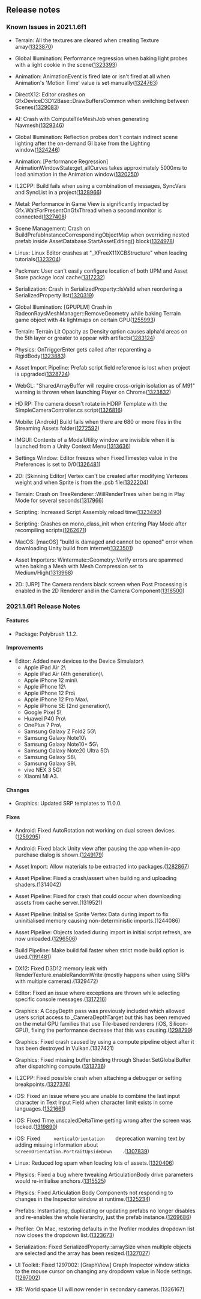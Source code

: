 ## Release notes

### Known Issues in 2021.1.6f1

-   Terrain: All the textures are cleared when creating Texture array([1323870](https://issuetracker.unity3d.com/issues/all-the-textures-are-cleared-when-creating-texture-array))

-   Global Illumination: Performance regression when baking light probes with a light cookie in the scene([1323393](https://issuetracker.unity3d.com/issues/performance-regression-when-baking-light-probes-with-a-light-cookie-in-the-scene))

-   Animation: AnimationEvent is fired late or isn\'t fired at all when Animation\'s \'Motion Time\' value is set manually([1324763](https://issuetracker.unity3d.com/issues/animationevent-is-fired-late-or-isnt-fired-at-all-when-animations-motion-time-value-is-set-manually))

-   DirectX12: Editor crashes on GfxDeviceD3D12Base::DrawBuffersCommon when switching between Scenes([1329083](https://issuetracker.unity3d.com/issues/editor-crashes-on-gfxdeviced3d12base-drawbufferscommon-when-switching-between-scenes))

-   AI: Crash with ComputeTileMeshJob when generating Navmesh([1329346](https://issuetracker.unity3d.com/issues/crash-with-computetilemeshjob-when-generating-navmesh))

-   Global Illumination: Reflection probes don\'t contain indirect scene lighting after the on-demand GI bake from the Lighting window([1324246](https://issuetracker.unity3d.com/issues/reflection-probes-doesnt-contain-indirect-scene-lighting-after-the-on-demand-gi-bake-from-the-lighting-window))

-   Animation: \[Performance Regression\] AnimationWindowState:get_allCurves takes approximately 5000ms to load animation in the Animation window([1320250](https://issuetracker.unity3d.com/issues/perfomance-regression-animationwindowstate-get-allcurves-takes-approximately-5000ms-to-load-animation-in-the-animation-window))

-   IL2CPP: Build fails when using a combination of messages, SyncVars and SyncList in a project([1328966](https://issuetracker.unity3d.com/issues/il2cpp-build-fails-when-using-a-combination-of-messages-syncvars-and-synclist-in-a-project))

-   Metal: Performance in Game View is significantly impacted by Gfx.WaitForPresentOnGfxThread when a second monitor is connected([1327408](https://issuetracker.unity3d.com/issues/performance-in-game-view-is-significantly-impacted-by-gfx-dot-waitforpresentongfxthread-when-a-second-monitor-is-connected))

-   Scene Management: Crash on BuildPrefabInstanceCorrespondingObjectMap when overriding nested prefab inside AssetDatabase.StartAssetEditing() block([1324978](https://issuetracker.unity3d.com/issues/crash-on-buildprefabinstancecorrespondingobjectmap-when-overriding-nested-prefab-inside-assetdatabase-dot-startassetediting-block))

-   Linux: Linux Editor crashes at \"\_XFreeX11XCBStructure\" when loading tutorials([1323204](https://issuetracker.unity3d.com/issues/linux-editor-crashes-at-xfreex11xcbstructure-when-loading-tutorials))

-   Packman: User can\'t easily configure location of both UPM and Asset Store package local cache([1317232](https://issuetracker.unity3d.com/issues/user-cant-easily-configure-location-of-both-upm-and-asset-store-package-local-cache))

-   Serialization: Crash in SerializedProperty::IsValid when reordering a SerializedProperty list([1320319](https://issuetracker.unity3d.com/issues/crash-in-serializedproperty-isvalid-when-reordering-a-serializedproperty-list))

-   Global Illumination: \[GPUPLM\] Crash in RadeonRaysMeshManager::RemoveGeometry while baking Terrain game object with 4k lightmaps on certain GPU([1255993](https://issuetracker.unity3d.com/issues/global-illumination-editor-crashes-while-baking-terrain-game-object-using-progressive-gpu-lightmapper))

-   Terrain: Terrain Lit Opacity as Density option causes alpha\'d areas on the 5th layer or greater to appear with artifacts([1283124](https://issuetracker.unity3d.com/issues/terrain-lit-opacity-as-density-option-causes-alphad-areas-on-the-5th-layer-or-greater-to-appear-with-artifacts))

-   Physics: OnTriggerEnter gets called after reparenting a RigidBody([1323883](https://issuetracker.unity3d.com/issues/onentertrigger-gets-called-after-reparenting-a-rigidbody))

-   Asset Import Pipeline: Prefab script field reference is lost when project is upgraded([1328724](https://issuetracker.unity3d.com/issues/prefab-script-field-reference-is-lost-when-project-is-upgraded))

-   WebGL: \"SharedArrayBuffer will require cross-origin isolation as of M91\" warning is thrown when launching Player on Chrome([1323832](https://issuetracker.unity3d.com/issues/webgl-sharedarraybuffer-will-require-cross-origin-isolation-as-of-m91-warning-is-thrown-when-launching-player-on-chrome))

-   HD RP: The camera doesn\'t rotate in HDRP Template with the SimpleCameraController.cs script([1326816](https://issuetracker.unity3d.com/issues/the-camera-doesnt-rotate-in-hdrp-template-with-the-simplecameracontroller-dot-cs-script))

-   Mobile: \[Android\] Build fails when there are 680 or more files in the Streaming Assets folder([1272592](https://issuetracker.unity3d.com/issues/android-build-fails-when-there-are-680-or-more-files-in-the-streaming-assets-folder))

-   IMGUI: Contents of a ModalUtility window are invisible when it is launched from a Unity Context Menu([1313636](https://issuetracker.unity3d.com/issues/error-displaying-showmodalutility-window))

-   Settings Window: Editor freezes when FixedTimestep value in the Preferences is set to 0/0([1326481](https://issuetracker.unity3d.com/issues/editor-freezes-when-fixedtimestep-value-in-the-preferences-is-set-to-0-slash-0))

-   2D: \[Skinning Editor\] Vertex can\'t be created after modifying Vertexes weight and when Sprite is from the .psb file([1322204](https://issuetracker.unity3d.com/issues/skinning-editor-vertex-cant-be-created-after-modifying-vertexes-weight-and-when-sprite-is-from-the-psb-file))

-   Terrain: Crash on TreeRenderer::WillRenderTrees when being in Play Mode for several seconds([1317966](https://issuetracker.unity3d.com/issues/crash-on-treerenderer-willrendertrees-when-being-in-play-mode-for-several-seconds))

-   Scripting: Increased Script Assembly reload time([1323490](https://issuetracker.unity3d.com/issues/increased-reload-time))

-   Scripting: Crashes on mono_class_init when entering Play Mode after recompiling scripts([1262671](https://issuetracker.unity3d.com/issues/crashes-on-mono-class-init-when-entering-play-mode-after-recompiling-scripts))

-   MacOS: \[macOS\] \"build is damaged and cannot be opened\" error when downloading Unity build from internet([1323501](https://issuetracker.unity3d.com/issues/macos-build-is-damaged-and-cannot-be-opened-error-when-downloading-unity-build-from-internet))

-   Asset Importers: Wintermute::Geometry::Verify errors are spammed when baking a Mesh with Mesh Compression set to Medium/High([1313968](https://issuetracker.unity3d.com/issues/wintermute-geometry-verify-errors-are-spammed-when-baking-a-mesh-with-mesh-compression-set-to-medium-slash-high))

-   2D: \[URP\] The Camera renders black screen when Post Processing is enabled in the 2D Renderer and in the Camera Component([1318500](https://issuetracker.unity3d.com/issues/urp-the-camera-renders-black-screen-when-post-processing-is-enabled-in-the-2d-renderer-and-in-the-camera-component))

### 2021.1.6f1 Release Notes

#### Features

-   Package: Polybrush 1.1.2.

#### Improvements

-   Editor: Added new devices to the Device Simulator:\
    -   Apple iPad Air 2\
    -   Apple iPad Air (4th generation)\
    -   Apple iPhone 12 mini\
    -   Apple iPhone 12\
    -   Apple iPhone 12 Pro\
    -   Apple iPhone 12 Pro Max\
    -   Apple iPhone SE (2nd generation)\
    -   Google Pixel 5\
    -   Huawei P40 Pro\
    -   OnePlus 7 Pro\
    -   Samsung Galaxy Z Fold2 5G\
    -   Samsung Galaxy Note10\
    -   Samsung Galaxy Note10+ 5G\
    -   Samsung Galaxy Note20 Ultra 5G\
    -   Samsung Galaxy S8\
    -   Samsung Galaxy S9\
    -   vivo NEX 3 5G\
    -   Xiaomi Mi A3.

#### Changes

-   Graphics: Updated SRP templates to 11.0.0.

#### Fixes

-   Android: Fixed AutoRotation not working on dual screen devices.([1259295](https://issuetracker.unity3d.com/issues/android-screen-orientation-is-not-working-on-second-display-of-lg-v50-after-the-initial-screen-rotation))

-   Android: Fixed black Unity view after pausing the app when in-app purchase dialog is shown.([1249179](https://issuetracker.unity3d.com/issues/android-black-screen-on-android-when-switching-app-during-in-app-purchase))

-   Asset Import: Allow materials to be extracted into packages.([1282867](https://issuetracker.unity3d.com/issues/couldnt-create-asset-file-error-is-thrown-when-extracting-materials-inside-packages-folder))

-   Asset Pipeline: Fixed a crash/assert when building and uploading shaders.(1314042)

-   Asset Pipeline: Fixed for crash that could occur when downloading assets from cache server.(1319521)

-   Asset Pipeline: Initialise Sprite Vertex Data during import to fix uninitialised memory causing non-deterministic imports.(1244086)

-   Asset Pipeline: Objects loaded during import in initial script refresh, are now unloaded.([1296506](https://issuetracker.unity3d.com/issues/urp-scriptableobject-serializefield-value-set-to-default-during-the-first-import))

-   Build Pipeline: Make build fail faster when strict mode build option is used.([1191481](https://issuetracker.unity3d.com/issues/build-callbacks-build-is-not-failing-when-buildfailedexception-is-thrown-in-the-postprocessscene-callback))

-   DX12: Fixed D3D12 memory leak with RenderTexture.enableRandomWrite (mostly happens when using SRPs with multiple cameras).(1329472)

-   Editor: Fixed an issue where exceptions are thrown while selecting specific console messages.([1317216](https://issuetracker.unity3d.com/issues/argumentoutofrangeexception-error-is-thrown-when-selecting-a-message-printed-in-the-console-with-specific-string))

-   Graphics: A CopyDepth pass was previously included which allowed users script access to \_CameraDepthTarget but this has been removed on the metal GPU families that use Tile-based renderers (iOS, Silicon-GPU), fixing the performance decrease that this was causing.([1298799](https://issuetracker.unity3d.com/issues/ios-copydepth-pass-is-present-in-the-legacy-deferred-render-pipeline-and-results-in-extra-render-target-memory-and-gpu-time))

-   Graphics: Fixed crash caused by using a compute pipeline object after it has been destroyed in Vulkan.(1327421)

-   Graphics: Fixed missing buffer binding through Shader.SetGlobalBuffer after dispatching compute.([1313736](https://issuetracker.unity3d.com/issues/urp-metal-mac-project-crashes-on-launch-when-binding-compute-buffer-to-shader))

-   IL2CPP: Fixed possible crash when attaching a debugger or setting breakpoints.([1327376](https://issuetracker.unity3d.com/issues/crash-when-attaching-script-debugging-process-to-device))

-   iOS: Fixed an issue where you are unable to combine the last input character in Text Input Field when character limit exists in some languages.([1321661](https://issuetracker.unity3d.com/issues/ios-unable-to-combine-the-last-input-character-in-text-input-field-when-character-limit-exists))

-   iOS: Fixed Time.unscaledDeltaTime getting wrong after the screen was locked.([1319890](https://issuetracker.unity3d.com/issues/ios-time-dot-unscaleddeltatime-becomes-high-when-locking-the-screen-when-using-ondemandrendering))

-   iOS: Fixed`      verticalOrientation     `deprecation warning text by adding missing information about`      ScreenOrientation.PortraitUpsideDown     `.([1307839](https://issuetracker.unity3d.com/issues/ios-verticalorientation-deprecation-warning-is-missing-information-about-screenorientation-dot-portraitupsidedown))

-   Linux: Reduced log spam when loading lots of assets.([1320406](https://issuetracker.unity3d.com/issues/linux-platformimageforiconforextension-editor-log-spam-when-closing-the-editor-after-importing-a-project))

-   Physics: Fixed a bug where tweaking ArticulationBody drive parameters would re-initialise anchors.([1315525](https://issuetracker.unity3d.com/issues/articulationbody-anchors-are-repositioned-even-when-any-unrelated-property-is-changed-in-the-inspector))

-   Physics: Fixed Articulation Body Components not responding to changes in the Inspector window at runtime.([1325234](https://issuetracker.unity3d.com/issues/articulation-body-immovable-and-usegravity-toggles-do-not-work-at-runtime))

-   Prefabs: Instantiating, duplicating or updating prefabs no longer disables and re-enables the whole hierarchy, just the prefab instance.([1269686](https://issuetracker.unity3d.com/issues/duplicating-a-prefab-instance-in-the-scene-will-cause-instances-of-the-same-prefab-to-be-disabled-and-re-enabled))

-   Profiler: On Mac, restoring defaults in the Profiler modules dropdown list now closes the dropdown list.([1323673](https://issuetracker.unity3d.com/issues/profiler-order-of-modules-fails-to-reset-on-using-the-restore-defaults-option-from-the-profiler))

-   Serialization: Fixed SerializedProperty::arraySize when multiple objects are selected and the array has been resized.([1327027](https://issuetracker.unity3d.com/issues/invalidoperationexception-is-thrown-when-attempting-to-delete-a-color-element-from-multi-selected-arrays))

-   UI Toolkit: Fixed 1297002: \[GraphView\] Graph Inspector window sticks to the mouse cursor on changing any dropdown value in Node settings.([1297002](https://issuetracker.unity3d.com/issues/hdrp-graph-inspector-window-sticks-to-the-mouse-cursor-on-changing-any-dropdown-value-in-node-settings))

-   XR: World space UI will now render in secondary cameras.(1326167)
